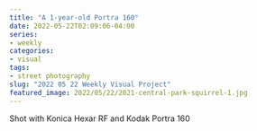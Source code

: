 ```yaml
---
title: "A 1-year-old Portra 160"
date: 2022-05-22T02:09:06-04:00
series:
- weekly
categories:
- visual
tags:
- street photography
slug: "2022 05 22 Weekly Visual Project"
featured_image: 2022/05/22/2021-central-park-squirrel-1.jpg
---
```


Shot with Konica Hexar RF and Kodak Portra 160
<!--more-->
<!--toc-->
